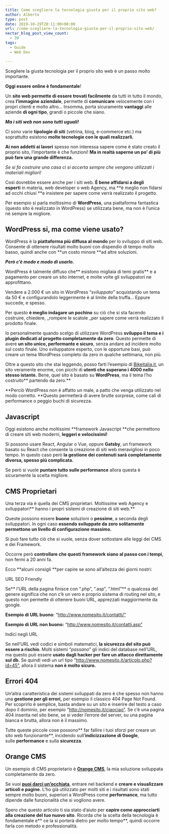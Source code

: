 ```yaml
---
title: Come scegliere la tecnologia giusta per il proprio sito web?
author: Alberto
type: post
date: 2019-10-29T20:11:00+00:00
url: /come-scegliere-la-tecnologia-giusta-per-il-proprio-sito-web/
nectar_blog_post_view_count:
  - 39
tags:
  - Guide
  - Web Dev

---
```

Scegliere la giusta tecnologia per il proprio sito web è un passo molto importante.

**Oggi essere online è fondamentale**!

Un&nbsp;**sito web&nbsp;**permette di essere**&nbsp;trovati facilmente**&nbsp;da tutti in tutto il mondo, crea&nbsp;**l’immagine aziendale**, permette di&nbsp;**comunicare**&nbsp;velocemente con i propri clienti e molto altro… Insomma, porta sicuramente&nbsp;**vantaggi**&nbsp;alle aziende&nbsp;**di ogni tipo**, grandi o piccole che siano.

**_Ma i siti web non sono tutti uguali!_**

Ci sono varie&nbsp;**tipologie di siti**&nbsp;(vetrina, blog, e-commerce etc.) ma soprattutto esistono&nbsp;**molte tecnologie con le quali realizzarli.**

**Ai non addetti ai lavori**&nbsp;spesso non interessa sapere come è stato creato il proprio sito, l’importante è che funzioni!&nbsp;**Ma in realtà saperne un po’ di più può fare una grande differenza.**

_Se si fa costruire una casa ci si accerta sempre che vengano utilizzati i materiali migliori!_

Così dovrebbe essere anche per i siti web.&nbsp;**È bene affidarsi a degli esperti**&nbsp;in materia, web developer o web Agency, ma&nbsp;**è meglio non fidarsi ad occhi chiusi&nbsp;**e insistere per sapere come verrà realizzato il progetto.

Per esempio si parla moltissimo di&nbsp;**WordPress**, una piattaforma fantastica (questo sito è realizzato in WordPress) se utilizzata bene, ma non è l’unica né sempre la migliore.

## WordPress si, ma come viene usato?

WordPress è la&nbsp;**piattaforma più diffusa al mondo**&nbsp;per lo sviluppo di siti web. Consente di ottenere risultati molto buoni con dispendio di tempo molto basso, quindi anche con&nbsp;**un costo minore&nbsp;**ad altre soluzioni.

**_Però c’è modo e modo di usarlo._**

WordPress è talmente diffuso che**&nbsp;esistono migliaia di temi gratis**&nbsp;e a pagamento per creare un sito internet, e molte volte gli sviluppatori ne approfittano.

Vendere a 2.000 € un sito in WordPress “_sviluppato_” acquistando un tema da 50 € e configurandolo leggermente è al limite della truffa… Eppure succede, e spesso.

Per questo&nbsp;**è meglio indagare un pochino**&nbsp;su ciò che si sta facendo costruire, chiedere,&nbsp;_rompere le scatole&nbsp;_per sapere come verrà realizzato il prodotto finale.

Io personalmente quando scelgo di utilizzare WordPress&nbsp;**sviluppo il tema e i plugin dedicati al progetto completamente da zero**. Questo permette di avere&nbsp;**un sito unico, performante e sicuro**, senza andare ad incidere molto sul costo finale. Uno sviluppatore esperto, con le opportune basi, può creare un tema WordPress completo da zero in qualche settimana, non più.

Oltre a questo sito che stai leggendo, posso farti l’esempio di&nbsp;<a href="http://bikeitalia.it/" target="_blank" rel="noreferrer noopener">Bikeitalia.it</a>, un sito veramente enorme, con picchi di&nbsp;**utenti che superano i 4000 nello stesso istante.**&nbsp;Bene, quel sito è basato su&nbsp;**WordPress**, ma il tema l’ho costruito**&nbsp;partendo da zero.**

**Perciò WordPress non è affatto un male, a patto che venga utilizzato nel modo corretto.&nbsp;**Questo permetterà di avere brutte sorprese, come cali di performance o peggio buchi di sicurezza.

## Javascript

Oggi esistono anche moltissimi&nbsp;**framework Javascript&nbsp;**che permettono di creare siti web moderni,&nbsp;**leggeri e velocissimi!**

Si possono usare React, Angular o Vue, oppure&nbsp;**Gatsby**, un framework basato su React che consente la creazione di siti web meravigliosi in poco tempo. In questo caso però&nbsp;**la gestione dei contenuti sarà completamente diversa, spesso più complicata.**

Se però si vuole&nbsp;**puntare tutto sulle performance**&nbsp;allora questa è sicuramente la scelta migliore.

## CMS Proprietari

Una terza via è quella dei CMS proprietari. Moltissime web Agency e sviluppatori**&nbsp;hanno i propri sistemi di creazione di siti web.**

Queste possono essere&nbsp;**buone**&nbsp;soluzioni o&nbsp;**pessime**, a seconda degli sviluppatori. In ogni caso&nbsp;**essendo sviluppate da zero solitamente permettono un livello di configurazione massimo.**

Si può fare tutto ciò che si vuole, senza dover sottostare alle leggi dei CMS e dei Framework.

Occorre però&nbsp;**controllare che questi framework siano al passo con i tempi**, non fermi a 20 anni fa.

Ecco&nbsp;**alcuni consigli&nbsp;**per capire se sono all’altezza dei giorni nostri:

URL SEO Friendly

Se**&nbsp;l’URL della pagina finisce con “.php”, “.asp”, “.html”**&nbsp;o qualcosa del genere significa che non c’è un vero e proprio sistema di routing nel sito, e questo non permette di ottenere buoni URL, apprezzati maggiormente da google.

**Esempio di URL buono**: “http://www.nomesito.it/contatti/”

**Esempio di URL non buono:**&nbsp;“http://www.nomesito.it/contatti.asp”

Indici negli URL

Se nell’URL vedi codici e simboli matematici,**&nbsp;la sicurezza del sito può essere a rischio**. Molti sistemi “_passano_” gli indici del database nell’URL, ma questo può essere&nbsp;**usato dagli hacker per fare un attacco direttamente sul db.**&nbsp;Se quindi vedi un url tipo “http://www.nomesito.it/articolo.php?id=45”, allora il sistema&nbsp;**non è molto sicuro.**

## Errori 404

Un’altra caratteristica dei sistemi sviluppati da zero è che spesso non hanno una&nbsp;**gestione per gli errori,**&nbsp;per esempio il classico 404 Page Not Found. Per scoprirlo è semplice, basta andare su un sito e inserire del testo a caso dopo il dominio, per esempio “http://nomesito.it/ciaociao”. Se c’è una pagina 404 inserita nel sito bene, se si veder l’errore del server, su una pagina bianca e brutta, allora non è il massimo.

Tutte queste piccole cose possono**&nbsp;far fallire i tuoi sforzi per creare un sito web funzionante**, incidendo sull’**indicizzazione di Google**, sulle&nbsp;**performance**&nbsp;e sulla&nbsp;**sicurezza**.

## Orange CMS

Un esempio di CMS proprietario è&nbsp;**<a href="http://orange.albertoreineri.it/" target="_blank" rel="noreferrer noopener">Orange CMS</a>**, la mia soluzione sviluppata completamente da zero.

Se vuoi&nbsp;**<a href="http://orange.albertoreineri.it/" target="_blank" rel="noreferrer noopener">puoi darci un’occhiata</a>**, entrare nel backend e&nbsp;**creare e visualizzare articoli e pagine**. L’ho già utilizzato per molti siti e i risultati sono stati sempre molto buoni, superiori a WordPress come&nbsp;**performance**, ma tutto dipende dalle funzionalità che si vogliono avere.

Spero che questo articolo ti sia stato d’aiuto per&nbsp;**capire come approcciarti alla creazione del tuo nuovo sito**. Ricorda che la scelta della tecnologia è fondamentale e**&nbsp;ce la si porterà dietro per molto tempo**, quindi occorre farla con metodo e professionalità.
